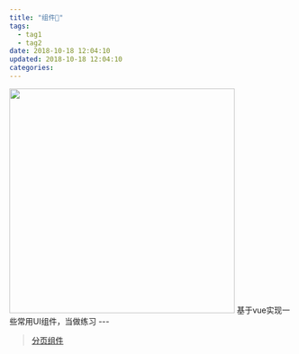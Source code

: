```yaml
---
title: "组件🔧"
tags:
  - tag1
  - tag2
date: 2018-10-18 12:04:10
updated: 2018-10-18 12:04:10
categories:
---
```

<img src="https://cdn.dribbble.com/users/2110866/screenshots/4267676/dribbble_thank_2.jpg" width="400px">
基于vue实现一些常用UI组件，当做练习
<!-- more -->
---

> [分页组件](http://alexixyc.cn/dist/#/pagination "分页组件pagination")

